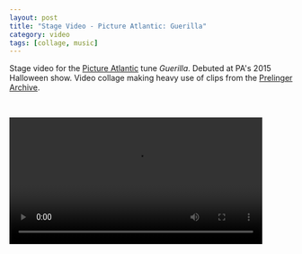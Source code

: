 ```yaml
---
layout: post
title: "Stage Video - Picture Atlantic: Guerilla"
category: video
tags: [collage, music]
---
```


Stage video for the [Picture Atlantic](http://www.pictureatlantic.com) tune *Guerilla*. Debuted at PA's 2015 Halloween show. Video collage making heavy use of clips from the [Prelinger](http://www.prelinger.com) [Archive](https://archive.org/details/prelinger).

<p>&nbsp;</p>

<video controls="controls" width="450" name="Guerilla" src="/assets/guerilla.m4v"></video>

<p>&nbsp; </p>
